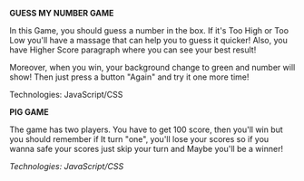 <b>GUESS MY NUMBER GAME</b>

In this Game, you should guess a number in the box.
If it's Too High or Too Low you'll have a massage that can help you to guess it quicker!
Also, you have Higher Score paragraph where you can see your best result!

Moreover, when you win, your background change to green and number will show!
Then just press a button "Again" and try it one more time!

Technologies: JavaScript/CSS

<b>PIG GAME</b>

The game has two players. You have to get 100 score, then you'll win but you should remember if
It turn "one", you'll lose your scores so if you wanna safe your scores just skip your turn and 
Maybe you'll be a winner!

<i>Technologies: JavaScript/CSS</i>
